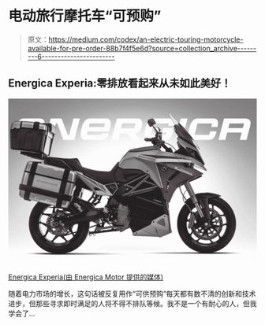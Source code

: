 # 电动旅行摩托车“可预购”

> 原文：<https://medium.com/codex/an-electric-touring-motorcycle-available-for-pre-order-88b7f4f5e6d?source=collection_archive---------6----------------------->

## Energica Experia:零排放看起来从未如此美好！

![](img/5905b7151f8c76cfb7cbbe982a0c341d.png)

[Energica Experia(由 Energica Motor 提供的媒体)](https://configurator.energicamotor.com/images/configurator/conf-img/experia-sfondo.jpg)

随着电力市场的增长，这句话被反复用作“可供预购”每天都有数不清的创新和技术进步，但那些寻求即时满足的人将不得不排队等候。我不是一个有耐心的人，但我学会了…